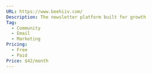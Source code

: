 ```yaml
---
URL: https://www.beehiiv.com/
Description: The newsletter platform built for growth
Tag:
  - Community
  - Email
  - Marketing
Pricing:
  - Free
  - Paid
Price: $42/month
---
```


